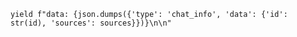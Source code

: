     yield f"data: {json.dumps({'type': 'chat_info', 'data': {'id': str(id), 'sources': sources}})}\n\n"
